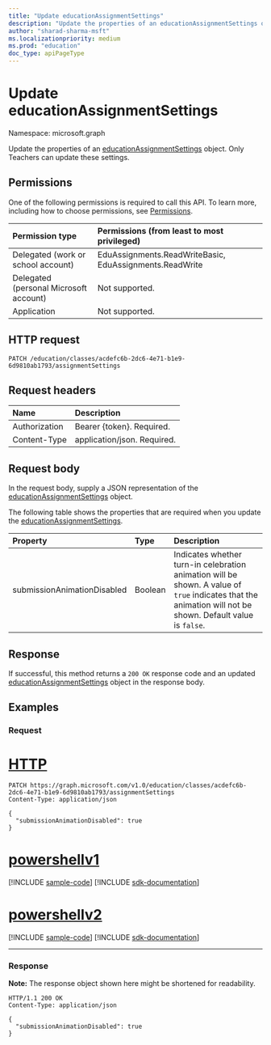 ```yaml
---
title: "Update educationAssignmentSettings"
description: "Update the properties of an educationAssignmentSettings object."
author: "sharad-sharma-msft"
ms.localizationpriority: medium
ms.prod: "education"
doc_type: apiPageType
---
```


# Update educationAssignmentSettings
Namespace: microsoft.graph

Update the properties of an [educationAssignmentSettings](../resources/educationassignmentsettings.md) object. Only Teachers can update these settings.

## Permissions
One of the following permissions is required to call this API. To learn more, including how to choose permissions, see [Permissions](/graph/permissions-reference).

|Permission type|Permissions (from least to most privileged)|
|:---|:---|
|Delegated (work or school account)|EduAssignments.ReadWriteBasic, EduAssignments.ReadWrite|
|Delegated (personal Microsoft account)|Not supported.|
|Application|Not supported.|

## HTTP request

<!-- {
  "blockType": "ignored"
}
-->
``` http
PATCH /education/classes/acdefc6b-2dc6-4e71-b1e9-6d9810ab1793/assignmentSettings
```

## Request headers
|Name|Description|
|:---|:---|
|Authorization|Bearer {token}. Required.|
|Content-Type|application/json. Required.|

## Request body
In the request body, supply a JSON representation of the [educationAssignmentSettings](../resources/educationassignmentsettings.md) object.

The following table shows the properties that are required when you update the [educationAssignmentSettings](../resources/educationassignmentsettings.md).

|Property|Type|Description|
|:---|:---|:---|
|submissionAnimationDisabled|Boolean|Indicates whether turn-in celebration animation will be shown. A value of `true` indicates that the animation will not be shown. Default value is `false`.|



## Response

If successful, this method returns a `200 OK` response code and an updated [educationAssignmentSettings](../resources/educationassignmentsettings.md) object in the response body.

## Examples

### Request


# [HTTP](#tab/http)
<!-- {
  "blockType": "request",
  "name": "update_educationassignmentsettings"
}
-->
``` http
PATCH https://graph.microsoft.com/v1.0/education/classes/acdefc6b-2dc6-4e71-b1e9-6d9810ab1793/assignmentSettings
Content-Type: application/json

{
  "submissionAnimationDisabled": true
}
```

# [powershellv1](#tab/powershellv1)
[!INCLUDE [sample-code](../includes/snippets/powershellv1/update-educationassignmentsettings-powershellv1-snippets.md)]
[!INCLUDE [sdk-documentation](../includes/snippets/snippets-sdk-documentation-link.md)]

# [powershellv2](#tab/powershellv2)
[!INCLUDE [sample-code](../includes/snippets/powershellv2/update-educationassignmentsettings-powershellv2-snippets.md)]
[!INCLUDE [sdk-documentation](../includes/snippets/snippets-sdk-documentation-link.md)]

---


### Response
**Note:** The response object shown here might be shortened for readability.
<!-- {
  "blockType": "response",
  "truncated": true,
  "@odata.type": "microsoft.graph.educationAssignmentSettings"
}
-->
``` http
HTTP/1.1 200 OK
Content-Type: application/json

{
  "submissionAnimationDisabled": true
}
```

